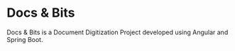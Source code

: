 # Docs & Bits

Docs &amp; Bits is a Document Digitization Project developed using Angular and Spring Boot.
